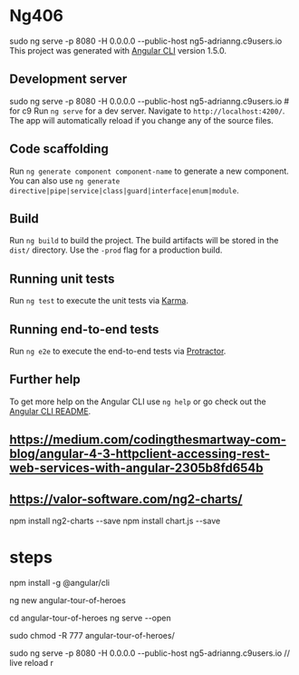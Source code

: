 # Ng406
sudo ng serve -p 8080 -H 0.0.0.0 --public-host ng5-adrianng.c9users.io
This project was generated with [Angular CLI](https://github.com/angular/angular-cli) version 1.5.0.

## Development server

sudo ng serve -p 8080 -H 0.0.0.0 --public-host ng5-adrianng.c9users.io  # for c9 
Run `ng serve` for a dev server. Navigate to `http://localhost:4200/`. The app will automatically reload if you change any of the source files.

## Code scaffolding

Run `ng generate component component-name` to generate a new component. You can also use `ng generate directive|pipe|service|class|guard|interface|enum|module`.

## Build

Run `ng build` to build the project. The build artifacts will be stored in the `dist/` directory. Use the `-prod` flag for a production build.

## Running unit tests

Run `ng test` to execute the unit tests via [Karma](https://karma-runner.github.io).

## Running end-to-end tests

Run `ng e2e` to execute the end-to-end tests via [Protractor](http://www.protractortest.org/).

## Further help

To get more help on the Angular CLI use `ng help` or go check out the [Angular CLI README](https://github.com/angular/angular-cli/blob/master/README.md).

## https://medium.com/codingthesmartway-com-blog/angular-4-3-httpclient-accessing-rest-web-services-with-angular-2305b8fd654b
## https://valor-software.com/ng2-charts/

npm install ng2-charts --save
npm install chart.js --save




# steps 
npm install -g @angular/cli

ng new angular-tour-of-heroes

cd angular-tour-of-heroes
ng serve --open

sudo chmod -R 777 angular-tour-of-heroes/


sudo ng serve -p 8080 -H 0.0.0.0 --public-host ng5-adrianng.c9users.io  // live reload r

